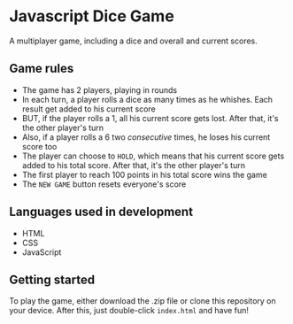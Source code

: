 # Javascript Dice Game
A multiplayer game, including a dice and overall and current scores.

## Game rules

- The game has 2 players, playing in rounds
- In each turn, a player rolls a dice as many times as he whishes. Each result get added to his current score
- BUT, if the player rolls a 1, all his current score gets lost. After that, it's the other player's turn
- Also, if a player rolls a 6 two *consecutive* times, he loses his current score too
- The player can choose to `HOLD`, which means that his current score gets added to his total score. After that, it's the other player's turn
- The first player to reach 100 points in his total score wins the game
- The `NEW GAME` button resets everyone's score

## Languages used in development
* HTML
* CSS
* JavaScript

## Getting started
To play the game, either download the .zip file or clone this repository on your device.
After this, just double-click `index.html` and have fun!